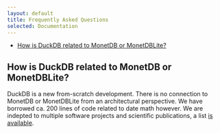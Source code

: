 ```yaml
---
layout: default
title: Frequently Asked Questions
selected: Documentation
---
```

- [How is DuckDB related to MonetDB or MonetDBLite?](#relationship-to-monetdb)

## How is DuckDB related to MonetDB or MonetDBLite?
DuckDB is a new from-scratch development. There is no connection to MonetDB or MonetDBLite from an architectural perspective. We have borrowed ca. 200 lines of code related to date math however. We are indepted to multiple software projects and scientific publications, a list [is available](https://github.com/cwida/duckdb#standing-on-the-shoulders-of-giants).
